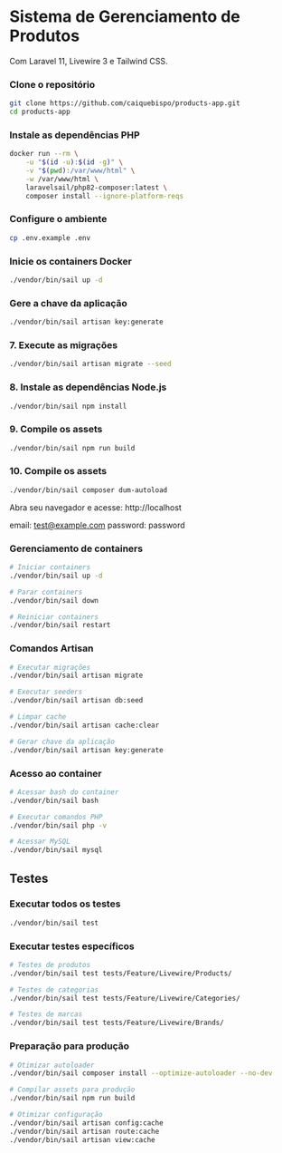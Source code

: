 # Sistema de Gerenciamento de Produtos

Com Laravel 11, Livewire 3 e Tailwind CSS.

### Clone o repositório
```bash
git clone https://github.com/caiquebispo/products-app.git
cd products-app
```

### Instale as dependências PHP
```bash
docker run --rm \
    -u "$(id -u):$(id -g)" \
    -v "$(pwd):/var/www/html" \
    -w /var/www/html \
    laravelsail/php82-composer:latest \
    composer install --ignore-platform-reqs
```

### Configure o ambiente
```bash
cp .env.example .env
```

### Inicie os containers Docker
```bash
./vendor/bin/sail up -d
```

### Gere a chave da aplicação
```bash
./vendor/bin/sail artisan key:generate
```

### 7. Execute as migrações
```bash
./vendor/bin/sail artisan migrate --seed
```

### 8. Instale as dependências Node.js
```bash
./vendor/bin/sail npm install
```

### 9. Compile os assets
```bash
./vendor/bin/sail npm run build
```

### 10. Compile os assets
```bash
./vendor/bin/sail composer dum-autoload
```

Abra seu navegador e acesse: http://localhost

email: test@example.com
password: password

### Gerenciamento de containers
```bash
# Iniciar containers
./vendor/bin/sail up -d

# Parar containers
./vendor/bin/sail down

# Reiniciar containers
./vendor/bin/sail restart
```

### Comandos Artisan
```bash
# Executar migrações
./vendor/bin/sail artisan migrate

# Executar seeders
./vendor/bin/sail artisan db:seed

# Limpar cache
./vendor/bin/sail artisan cache:clear

# Gerar chave da aplicação
./vendor/bin/sail artisan key:generate
```

### Acesso ao container
```bash
# Acessar bash do container
./vendor/bin/sail bash

# Executar comandos PHP
./vendor/bin/sail php -v

# Acessar MySQL
./vendor/bin/sail mysql
```

## Testes

### Executar todos os testes
```bash
./vendor/bin/sail test
```

### Executar testes específicos
```bash
# Testes de produtos
./vendor/bin/sail test tests/Feature/Livewire/Products/

# Testes de categorias
./vendor/bin/sail test tests/Feature/Livewire/Categories/

# Testes de marcas
./vendor/bin/sail test tests/Feature/Livewire/Brands/
```

### Preparação para produção
```bash
# Otimizar autoloader
./vendor/bin/sail composer install --optimize-autoloader --no-dev

# Compilar assets para produção
./vendor/bin/sail npm run build

# Otimizar configuração
./vendor/bin/sail artisan config:cache
./vendor/bin/sail artisan route:cache
./vendor/bin/sail artisan view:cache
```


